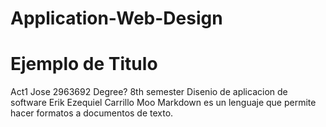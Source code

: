 # Application-Web-Design

<h1>Ejemplo de Titulo</h1>
Act1
Jose
2963692
Degree?
8th semester
Disenio de aplicacion de software 
Erik Ezequiel Carrillo Moo
Markdown es un lenguaje que permite hacer formatos a documentos de texto.
